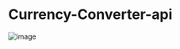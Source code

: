 ﻿# Currency-Converter-api
![image](https://github.com/Aditya-aj-champ/Currency-Converter-api/assets/117902578/496fa3e2-11c4-47c5-ae7a-c56cab116d90)
